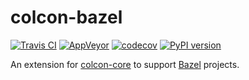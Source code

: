 colcon-bazel
=============

[![Travis CI](https://travis-ci.org/colcon/colcon-bazel.svg?branch=master)](https://travis-ci.org/colcon/colcon-bazel)
[![AppVeyor](https://ci.appveyor.com/api/projects/status/github/colcon/colcon-bazel?svg=true&branch=master)](https://ci.appveyor.com/project/Theosakamg/colcon-bazel)
[![codecov](https://codecov.io/gh/colcon/colcon-bazel/branch/master/graph/badge.svg)](https://codecov.io/gh/colcon/colcon-bazel)
[![PyPI version](https://img.shields.io/pypi/v/colcon_bazel.svg)](https://pypi.python.org/pypi/colcon_bazel/)

An extension for [colcon-core](https://github.com/colcon/colcon-core) to support [Bazel](https://bazel.build) projects.
